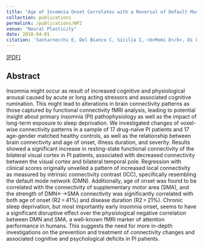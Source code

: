 ```yaml
---
title: "Age of Insomnia Onset Correlates with a Reversal of Default Mode Network and Supplementary Motor Cortex Connectivity"
collection: publications
permalink: /publications/NP2
venue: "Neural Plasticity"
date: 2018-04-01
citation: 'Santarnecchi E, Del Bianco C, Sicilia I, <b>Momi D</b>, Di Lorenzo G, Ferrone S, Sprugnoli G, Rossi S, Rossi A <b>Neural Plasticity 2018.</b>'
---
```


[[PDF]](https://www.hindawi.com/journals/np/2018/3678534/)

## Abstract
Insomnia might occur as result of increased cognitive and physiological arousal caused by acute or long acting stressors and associated cognitive rumination. This might lead to alterations in brain connectivity patterns as those captured by functional connectivity fMRI analysis, leading to potential insight about primary insomnia (PI) pathophysiology as well as the impact of long-term exposure to sleep deprivation. We investigated changes of voxel-wise connectivity patterns in a sample of 17 drug-naïve PI patients and 17 age-gender matched healthy controls, as well as the relationship between brain connectivity and age of onset, illness duration, and severity. Results showed a significant increase in resting-state functional connectivity of the bilateral visual cortex in PI patients, associated with decreased connectivity between the visual cortex and bilateral temporal pole. Regression with clinical scores originally unveiled a pattern of increased local connectivity as measured by intrinsic connectivity contrast (ICC), specifically resembling the default mode network (DMN). Additionally, age of onset was found to be correlated with the connectivity of supplementary motor area (SMA), and the strength of DMN←→SMA connectivity was significantly correlated with both age of onset (R2 = 41%) and disease duration (R2 = 21%). Chronic sleep deprivation, but most importantly early insomnia onset, seems to have a significant disruptive effect over the physiological negative correlation between DMN and SMA, a well-known fMRI marker of attention performance in humans. This suggests the need for more in-depth investigations on the prevention and treatment of connectivity changes and associated cognitive and psychological deficits in PI patients.
